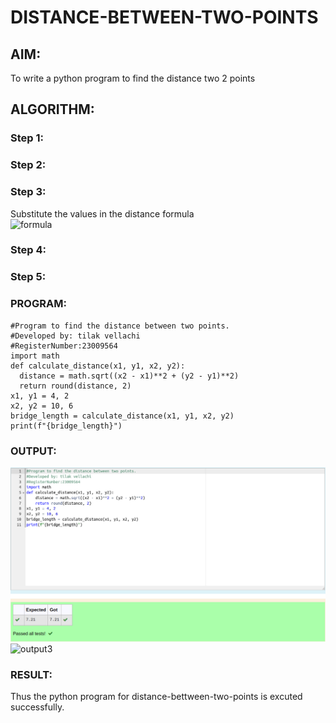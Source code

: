 # DISTANCE-BETWEEN-TWO-POINTS

## AIM:
To write a python program to find the distance two 2 points
## ALGORITHM:
### Step 1: 
### Step 2: 
### Step 3: 
Substitute the values in the distance formula  
![formula](https://github.com/Thilak45/DISTANCE-BETWEEN-TWO-POINTS/assets/138849161/5b1b7680-33a1-45a5-acd6-91a676b5eee4)

### Step 4: 
### Step 5: 
### PROGRAM:
  ```
  #Program to find the distance between two points.
#Developed by: tilak vellachi   
#RegisterNumber:23009564
import math
def calculate_distance(x1, y1, x2, y2):
    distance = math.sqrt((x2 - x1)**2 + (y2 - y1)**2)
    return round(distance, 2)
x1, y1 = 4, 2
x2, y2 = 10, 6
bridge_length = calculate_distance(x1, y1, x2, y2)
print(f"{bridge_length}")
```


### OUTPUT:
![output3](output3.png)
![output3](https://github.com/Thilak45/DISTANCE-BETWEEN-TWO-POINTS/assets/138849161/f366243d-c5b2-4722-8cd0-45aaa2a6e86e)


### RESULT:
Thus the python program for distance-bettween-two-points is excuted successfully.
